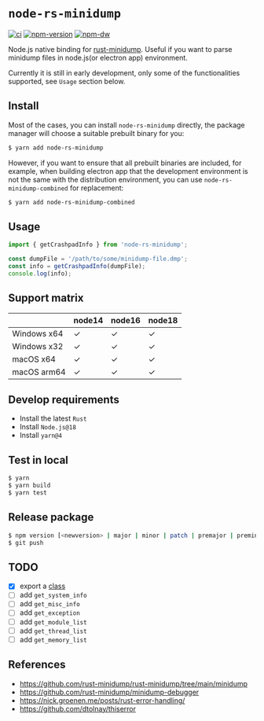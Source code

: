 # `node-rs-minidump`

[![ci](https://github.com/aprilandjan/node-rs-minidump/actions/workflows/CI.yml/badge.svg)](https://github.com/aprilandjan/node-rs-minidump/actions/workflows/CI.yml)
[![npm-version](https://img.shields.io/npm/v/node-rs-minidump
)](https://www.npmjs.com/package/node-rs-minidump)
[![npm-dw](https://img.shields.io/npm/dw/node-rs-minidump)](https://www.npmjs.com/package/node-rs-minidump)

Node.js native binding for [rust-minidump](https://github.com/rust-minidump/rust-minidump). Useful if you want to parse minidump files in node.js(or electron app) environment.

Currently it is still in early development, only some of the functionalities supported, see `Usage` section below.

## Install

Most of the cases, you can install `node-rs-minidump` directly, the package manager will choose a suitable prebuilt binary for you:

```bash
$ yarn add node-rs-minidump
```

However, if you want to ensure that all prebuilt binaries are included, for example, when building electron app that the development environment is not the same with the distribution environment, you can use `node-rs-minidump-combined` for replacement:

```bash
$ yarn add node-rs-minidump-combined
```

## Usage

```ts
import { getCrashpadInfo } from 'node-rs-minidump';

const dumpFile = '/path/to/some/minidump-file.dmp';
const info = getCrashpadInfo(dumpFile);
console.log(info);
```

## Support matrix

|             | node14 | node16 | node18 |
| ----------- | ------ | ------ | ------ |
| Windows x64 | ✓      | ✓      | ✓      |
| Windows x32 | ✓      | ✓      | ✓      |
| macOS x64   | ✓      | ✓      | ✓      |
| macOS arm64 | ✓      | ✓      | ✓      |

## Develop requirements

- Install the latest `Rust`
- Install `Node.js@18`
- Install `yarn@4`

## Test in local

```bash
$ yarn
$ yarn build
$ yarn test
```

## Release package

```bash
$ npm version [<newversion> | major | minor | patch | premajor | preminor | prepatch | prerelease [--preid=<prerelease-id>] | from-git]
$ git push
```

## TODO

- [x] export a [class](https://napi.rs/docs/concepts/class)
- [ ] add `get_system_info`
- [ ] add `get_misc_info`
- [ ] add `get_exception`
- [ ] add `get_module_list`
- [ ] add `get_thread_list`
- [ ] add `get_memory_list`

## References

- <https://github.com/rust-minidump/rust-minidump/tree/main/minidump>
- <https://github.com/rust-minidump/minidump-debugger>
- <https://nick.groenen.me/posts/rust-error-handling/>
- <https://github.com/dtolnay/thiserror>
